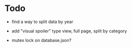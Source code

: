 # Todo

- find a way to split data by year

- add "visual spoiler" type view, full page, split by category

- mutex lock on database.json?

